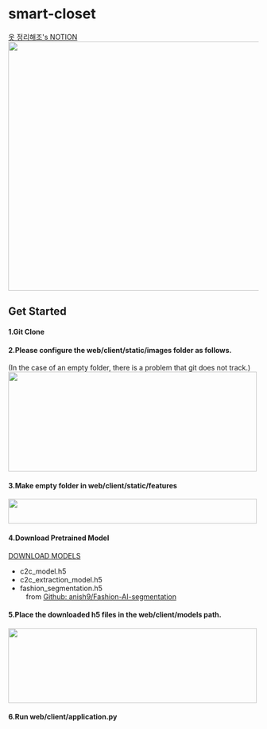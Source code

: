 # smart-closet
[옷 정리해조's NOTION](https://www.notion.so/2021ktintern7/KT-close-to-closet-92a58c4e687640d881aa689fe4d371d5)<br>
<img src='https://user-images.githubusercontent.com/47296316/148484500-67e2eb77-596b-4105-8582-40e4e558dee0.jpg' width='900' height='500'>

## Get Started
#### 1.Git Clone
#### 2.Please configure the web/client/static/images folder as follows.
(In the case of an empty folder, there is a problem that git does not track.)
<img src='https://user-images.githubusercontent.com/47296316/148478789-51e1e7d0-83b7-47b8-8f4f-53fb69adcc73.jpg' width='500' height='200'>
#### 3.Make empty folder in web/client/static/features
<img src='https://user-images.githubusercontent.com/47296316/148478709-8622f59c-b44c-43be-8bc4-234119826061.jpg' width='500' height='50'>

#### 4.Download Pretrained Model
[DOWNLOAD MODELS](https://drive.google.com/drive/folders/13wFP4lOj3gv50_-7Sqlu8kxj1-27u2Nc?usp=sharing)
- c2c_model.h5
- c2c_extraction_model.h5
- fashion_segmentation.h5<br>
&nbsp;&nbsp;&nbsp;from [Github: anish9/Fashion-AI-segmentation](https://github.com/anish9/Fashion-AI-segmentation)

#### 5.Place the downloaded h5 files in the web/client/models path.
<img src='https://user-images.githubusercontent.com/47296316/148478419-ce5b46db-09b5-4b30-ae23-47699cb0c205.jpg' width='500' height='150'>

#### 6.Run web/client/application.py
